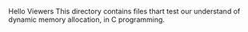 Hello Viewers
This directory contains files thart test our understand of dynamic memory
allocation, in C programming.
